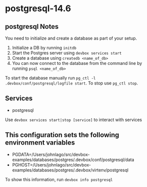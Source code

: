 # postgresql-14.6

## postgresql Notes

You need to initialize and create a database as part of your setup.

1. Initialize a DB by running `initdb`
2. Start the Postgres server using `devbox services start`
3. Create a database using `createdb <name_of_db>`
4. You can now connect to the database from the command line by running `psql <name_of_db>`

To start the database manually run `pg_ctl -l .devbox/conf/postgresql/logfile start`.
To stop use `pg_ctl stop`.

## Services

* postgresql

Use `devbox services start|stop [service]` to interact with services

## This configuration sets the following environment variables

* PGDATA=/Users/johnlago/src/devbox-examples/databases/postgres/.devbox/conf/postgresql/data
* PGHOST=/Users/johnlago/src/devbox-examples/databases/postgres/.devbox/virtenv/postgresql

To show this information, run `devbox info postgresql`